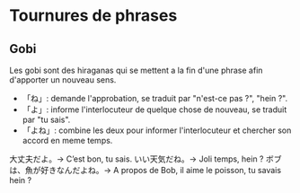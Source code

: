 <!-- TITLE: Tournures -->
<!-- SUBTITLE: Tournures de phrases -->

# Tournures de phrases

## Gobi
Les gobi sont des hiraganas qui se mettent a la fin d'une phrase afin d'apporter un nouveau sens.

- 「ね」: demande l'approbation, se traduit par "n'est-ce pas ?", "hein ?".
- 「よ」: informe l'interlocuteur de quelque chose de nouveau, se traduit par "tu sais".
- 「よね」: combine les deux pour informer l'interlocuteur et chercher son accord en meme temps.

大丈夫だよ。→ C’est bon, tu sais.
いい天気だね。→ Joli temps, hein ?
ボブは、魚が好きなんだよね。→ A propos de Bob, il aime le poisson, tu savais hein ?